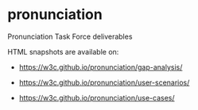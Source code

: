# pronunciation
Pronunciation Task Force deliverables

HTML snapshots are available on:
* https://w3c.github.io/pronunciation/gap-analysis/

* https://w3c.github.io/pronunciation/user-scenarios/

* https://w3c.github.io/pronunciation/use-cases/

